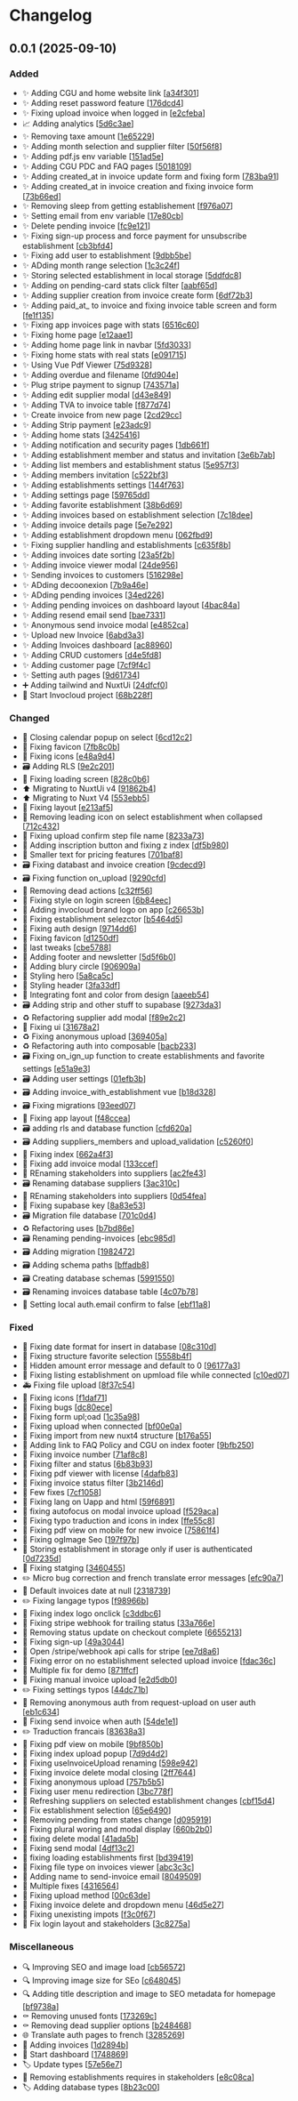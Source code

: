 # Changelog

<a name="0.0.1"></a>
## 0.0.1 (2025-09-10)

### Added

- ✨ Adding CGU and home website link [[a34f301](https://github.com/llanas-web/invocloud/commit/a34f3014a577138547a3be956d28a31928c971eb)]
- ✨ Adding reset password feature [[176dcd4](https://github.com/llanas-web/invocloud/commit/176dcd430cd32d5ec4b39643d38aa320bf84a3f3)]
- ✨ Fixing upload invoice when logged in [[e2cfeba](https://github.com/llanas-web/invocloud/commit/e2cfebab6549b6cbc49cbdcc4236dea05169b69e)]
- 📈 Adding analytics [[5d6c3ae](https://github.com/llanas-web/invocloud/commit/5d6c3ae6352d6eabf7637cd8274ada45a4f8e38a)]
- ✨ Removing taxe amount [[1e65229](https://github.com/llanas-web/invocloud/commit/1e65229d423e64c2dd6a79e9cc38db4efc0290d3)]
- ✨ Adding month selection and supplier filter [[50f56f8](https://github.com/llanas-web/invocloud/commit/50f56f8a2b8b124cd3b3d9512f006847a66548e2)]
- ✨ Adding pdf.js env variable [[151ad5e](https://github.com/llanas-web/invocloud/commit/151ad5e626cf829c20ede48c58eca1f3e2da9067)]
- ✨ Adding CGU PDC and FAQ pages [[5018109](https://github.com/llanas-web/invocloud/commit/5018109667989e0a7807a762b63c2ce38f12490d)]
- ✨ Adding created_at in invoice update form and fixing form [[783ba91](https://github.com/llanas-web/invocloud/commit/783ba91c395839f8ebe38f18ba1e048b3f074898)]
- ✨ Adding created_at in invoice creation and fixing invoice form [[73b66ed](https://github.com/llanas-web/invocloud/commit/73b66eda25248347a2bd1913ebba6d285ee18651)]
- ✨ Removing sleep from getting establishement [[f976a07](https://github.com/llanas-web/invocloud/commit/f976a0709bde95114837effe8438a238ae0cce6b)]
- ✨ Setting email from env variable [[17e80cb](https://github.com/llanas-web/invocloud/commit/17e80cb2d9c5399401ed2b91cb2bfcf9569d3014)]
- ✨ Delete pending invoice [[fc9e121](https://github.com/llanas-web/invocloud/commit/fc9e1212e68e313b9872fa0bde641297d250ca49)]
- ✨ Fixing sign-up process and force payment for unsubscribe establishment [[cb3bfd4](https://github.com/llanas-web/invocloud/commit/cb3bfd4f6d629ef34aafa68a0b4dd083cf2a9c30)]
- ✨ Fixing add user to establishment [[9dbb5be](https://github.com/llanas-web/invocloud/commit/9dbb5bef194102e10282008725726332cefe0775)]
- ✨ ADding month range selection [[1c3c24f](https://github.com/llanas-web/invocloud/commit/1c3c24fdd2fea81f22d62da053096fc0941043ea)]
- ✨ Storing selected establishment in local storage [[5ddfdc8](https://github.com/llanas-web/invocloud/commit/5ddfdc82ca8241b7748109ea98a17922a8b8d23d)]
- ✨ Adding on pending-card stats click filter [[aabf65d](https://github.com/llanas-web/invocloud/commit/aabf65d761bff1bea60a93e2a547ba7386ca1baf)]
- ✨ Adding supplier creation from invoice create form [[6df72b3](https://github.com/llanas-web/invocloud/commit/6df72b37537da5aa7cfc76d8eb8e69e5980fed99)]
- ✨ Adding paid_at_ to invoice and fixing invoice table screen and form [[fe1f135](https://github.com/llanas-web/invocloud/commit/fe1f135e2d2910bf5425fe64d7a38e6070019ea4)]
- ✨ Fixing app invoices page with stats [[6516c60](https://github.com/llanas-web/invocloud/commit/6516c6053e785c51f80c7fa2ffffaa5f8bfc41ba)]
- ✨ Fixing home page [[e12aae1](https://github.com/llanas-web/invocloud/commit/e12aae1b0fb476f99622e520f9ed20d007414182)]
- ✨ Adding home page link in navbar [[5fd3033](https://github.com/llanas-web/invocloud/commit/5fd3033506673128de892142919e019edeac94fb)]
- ✨ Fixing home stats with real stats [[e091715](https://github.com/llanas-web/invocloud/commit/e091715817a647f30e7631169473d50d6e3d7131)]
- ✨ Using Vue Pdf Viewer [[75d9328](https://github.com/llanas-web/invocloud/commit/75d9328f3f1f830890617c2edd154ccfbc6a97dc)]
- ✨ Adding overdue and filename [[0fd904e](https://github.com/llanas-web/invocloud/commit/0fd904e3b26a5e4de8fcfe3640a56dde75ed1109)]
- ✨ Plug stripe payment to signup [[743571a](https://github.com/llanas-web/invocloud/commit/743571a5a45d5f90e513bf435b05a26913182cb2)]
- ✨ Adding edit supplier modal [[d43e849](https://github.com/llanas-web/invocloud/commit/d43e84902173909bb7a5c365a2276c1e2fb1e777)]
- ✨ Adding TVA to invoice table [[f877d74](https://github.com/llanas-web/invocloud/commit/f877d746c5e5742da2a4cad3cc8d7f62230a245c)]
- ✨ Create invoice from new page [[2cd29cc](https://github.com/llanas-web/invocloud/commit/2cd29cca2fb8fcc3331c7530ed71885fa3d0280a)]
- ✨ Adding Strip payment [[e23adc9](https://github.com/llanas-web/invocloud/commit/e23adc95ce4307dd79f1bcc7eea52bdbe597e02a)]
- ✨ Adding home stats [[3425416](https://github.com/llanas-web/invocloud/commit/3425416aa4dea36f3a8f25300e130d4c96473e9e)]
- ✨ Adding notification and security pages [[1db661f](https://github.com/llanas-web/invocloud/commit/1db661f573c470dc3b1849be4bf1fd508c595dfe)]
- ✨ Adding establishment member and status and invitation [[3e6b7ab](https://github.com/llanas-web/invocloud/commit/3e6b7abb9869f605893ba3a45e407b42ec421a7f)]
- ✨ Adding list members and establishment status [[5e957f3](https://github.com/llanas-web/invocloud/commit/5e957f37b8de59805ca228acb1dd2039c318d33b)]
- ✨ Adding members invitation [[c522bf3](https://github.com/llanas-web/invocloud/commit/c522bf3944fb16b7146160e1c2e137d36d3b6be9)]
- ✨ Adding establishments settings [[144f763](https://github.com/llanas-web/invocloud/commit/144f7634c05a24b784709861ed8c8358df39e1ff)]
- ✨ Adding settings page [[59765dd](https://github.com/llanas-web/invocloud/commit/59765dd8d0a74e8ccff9423b0fe25fd6216300e5)]
- ✨ Adding favorite establishment [[38b6d69](https://github.com/llanas-web/invocloud/commit/38b6d6903a77853caa93e893453d0e77314b019f)]
- ✨ Adding invoices based on establishment selection [[7c18dee](https://github.com/llanas-web/invocloud/commit/7c18dee132cf2af365e592744380a5433de3e65c)]
- ✨ Adding invoice details page [[5e7e292](https://github.com/llanas-web/invocloud/commit/5e7e292f0785a22d4b3d83abd35495abe9f2fdcd)]
- ✨ Adding establishment dropdown menu [[062fbd9](https://github.com/llanas-web/invocloud/commit/062fbd9668a25913ba6bcba2ae1026ae00aacf48)]
- ✨ Fixing supplier handling and establishments [[c635f8b](https://github.com/llanas-web/invocloud/commit/c635f8b7c9df71279497c78db7fd75edd4690d48)]
- ✨ Adding invoices date sorting [[23a5f2b](https://github.com/llanas-web/invocloud/commit/23a5f2b5263d57328c862dae88df703f90d3f0ad)]
- ✨ Adding invoice viewer modal [[24de956](https://github.com/llanas-web/invocloud/commit/24de956c410a0bbf1c7252b6ef9170afaffc0646)]
- ✨ Sending invoices to customers [[516298e](https://github.com/llanas-web/invocloud/commit/516298e92aef8b50f22662bcb3eb33e22dc03015)]
- ✨ ADding decoonexion [[7b9a46e](https://github.com/llanas-web/invocloud/commit/7b9a46e664459fbdf8d07d2c5caf89aae9270476)]
- ✨ ADding pending invoices [[34ed226](https://github.com/llanas-web/invocloud/commit/34ed22630a36a900f50c595f2bbe3659e540c06d)]
- ✨ Adding pending invoices on dashboard layout [[4bac84a](https://github.com/llanas-web/invocloud/commit/4bac84a41131488cfccab13df04fb95e87c1e992)]
- ✨ Adding resend email send [[bae7331](https://github.com/llanas-web/invocloud/commit/bae73318cede603fafc8cb9b191e645ab4fb5d02)]
- ✨ Anonymous send invoice modal [[e4852ca](https://github.com/llanas-web/invocloud/commit/e4852cabc627c5466585fc57caa1ac4cab32537d)]
- ✨ Upload new Invoice [[6abd3a3](https://github.com/llanas-web/invocloud/commit/6abd3a332337cff6977d07939009ce3ad44d81eb)]
- ✨ Adding Invoices dashboard [[ac88960](https://github.com/llanas-web/invocloud/commit/ac88960d3fae07b4fe2921ba552520447610a34a)]
- ✨ Adding CRUD customers [[d4e5fd8](https://github.com/llanas-web/invocloud/commit/d4e5fd8fc3181f0fd8f009722d19dfcaeaaa9473)]
- ✨ Adding customer page [[7cf9f4c](https://github.com/llanas-web/invocloud/commit/7cf9f4ccac366832be67dc25e20966e89aff1f91)]
- ✨ Setting auth pages [[9d61734](https://github.com/llanas-web/invocloud/commit/9d61734ed2cc133f531af35dcc71a95558b65c1f)]
- ➕ Adding tailwind and NuxtUi [[24dfcf0](https://github.com/llanas-web/invocloud/commit/24dfcf0035038d2111e5474529c5cb1f28972760)]
- 🎉 Start Invocloud project [[68b228f](https://github.com/llanas-web/invocloud/commit/68b228f444cac58b3bcc5239a1b66a3c78a4d771)]

### Changed

- 🚸 Closing calendar popup on select [[6cd12c2](https://github.com/llanas-web/invocloud/commit/6cd12c298dbbcb0942d11a09d0a410d2ae1d522f)]
- 🍱 Fixing favicon [[7fb8c0b](https://github.com/llanas-web/invocloud/commit/7fb8c0bdfa604d0e253951b1f570c20d92c53630)]
- 💄 Fixing icons [[e48a9d4](https://github.com/llanas-web/invocloud/commit/e48a9d49287e09a614b6a0b4c874855c72cf9e71)]
- 🗃️ Adding RLS [[9e2c201](https://github.com/llanas-web/invocloud/commit/9e2c201474e1bd32677b1020a06079cb2bffa7d7)]
- 💄 Fixing loading screen [[828c0b6](https://github.com/llanas-web/invocloud/commit/828c0b64ae7a5164267ace3c14943073861cbdc7)]
- ⬆️ Migrating to NuxtUi v4 [[91862b4](https://github.com/llanas-web/invocloud/commit/91862b4aedd4f6442a9cfcf0c4f71d5e292f6a25)]
- ⬆️ Migrating to Nuxt V4 [[553ebb5](https://github.com/llanas-web/invocloud/commit/553ebb525f4baaa819a5b5fca107eb77ca9c8d28)]
- 💄 Fixing layout [[e213af5](https://github.com/llanas-web/invocloud/commit/e213af5e194f9b616b23bf58c05458117323078d)]
- 💄 Removing leading icon on select establishment when collapsed [[712c432](https://github.com/llanas-web/invocloud/commit/712c43289938170705dd489a3641c577ec399ea3)]
- 💄 Fixing upload confirm step file name [[8233a73](https://github.com/llanas-web/invocloud/commit/8233a73fbbe2e00686f10c2416e7765ea66cdff8)]
- 💄 Adding inscription button and fixing z index [[df5b980](https://github.com/llanas-web/invocloud/commit/df5b980479c3be24c015d708f4b04856510f3b77)]
- 💄 Smaller text for pricing features [[701baf8](https://github.com/llanas-web/invocloud/commit/701baf8bb3cf75ba5a508988b86af7a83160f944)]
- 🗃️ Fixing databast and invoice creation [[9cdecd9](https://github.com/llanas-web/invocloud/commit/9cdecd962c2534dfe1e392c8b961557bc416d278)]
- 🗃️ Fixing function on_upload [[9290cfd](https://github.com/llanas-web/invocloud/commit/9290cfd5cfca7d1a690e9cfbfd7b3a4bf8e853dc)]
- 💄 Removing dead actions [[c32ff56](https://github.com/llanas-web/invocloud/commit/c32ff56833e0ff4f1bf122c12f7cb2342462e6a6)]
- 💄 Fixing style on login screen [[6b84eec](https://github.com/llanas-web/invocloud/commit/6b84eeca0ba9a4d818eefa1c1277d76b2c1314f1)]
- 💄 Adding invocloud brand logo on app [[c26653b](https://github.com/llanas-web/invocloud/commit/c26653bc9ac2b527fd75f7adbcf3b505f99f923e)]
- 💄 Fixing establishment selezctor [[b5464d5](https://github.com/llanas-web/invocloud/commit/b5464d59f80dc4e1ba82c7de5deacdca33eaf6c2)]
- 💄 Fixing auth design [[9714dd6](https://github.com/llanas-web/invocloud/commit/9714dd6ff83b8513f55d11fd9a27a48df921eac4)]
- 🍱 Fixing favicon [[d1250df](https://github.com/llanas-web/invocloud/commit/d1250df9d7eb71afc51a30c75cc74f49934b2ec6)]
- 💄 last tweaks [[cbe5788](https://github.com/llanas-web/invocloud/commit/cbe5788a0c621bf796de7d3e9091f24bfa5fbb15)]
- 💄 Adding footer and newsletter [[5d5f6b0](https://github.com/llanas-web/invocloud/commit/5d5f6b0e395827f02b6ef9e2104e7d52f0c7e122)]
- 💄 Adding blury circle [[906909a](https://github.com/llanas-web/invocloud/commit/906909a496f2c344509344caffe16ac69c4b7563)]
- 💄 Styling hero [[5a8ca5c](https://github.com/llanas-web/invocloud/commit/5a8ca5c10b4e8f21d26a1855a216b61539f7aa03)]
- 💄 Styling header [[3fa33df](https://github.com/llanas-web/invocloud/commit/3fa33df67376c984c2bb9faa59c8b55edbde5b69)]
- 💄 Integrating font and color from design [[aaeeb54](https://github.com/llanas-web/invocloud/commit/aaeeb54943cefb6cf8e1fcfbb7373d2ad0a26865)]
- 🗃️ Adding strip and other stuff to supabase [[9273da3](https://github.com/llanas-web/invocloud/commit/9273da39b53c58a54441131a4e9fa8cdfc39cf0a)]
- ♻️ Refactoring supplier add modal [[f89e2c2](https://github.com/llanas-web/invocloud/commit/f89e2c2c5fd0b02204def6916310284c9925af6e)]
- 💄 Fixing ui [[31678a2](https://github.com/llanas-web/invocloud/commit/31678a2f3836aa8af6792866565fd38f5bc9791d)]
- ♻️ Fixing anonymous upload [[369405a](https://github.com/llanas-web/invocloud/commit/369405a408e177e2090affcd2faa4fd3770756b2)]
- ♻️ Refactoring auth into composable [[bacb233](https://github.com/llanas-web/invocloud/commit/bacb2335ea829690c56c927894c351f5e55ec1cc)]
- 🗃️ Fixing on_ign_up function to create establishments and favorite settings [[e51a9e3](https://github.com/llanas-web/invocloud/commit/e51a9e3223f03dbe82eb0069e592580fccefa7c6)]
- 🗃️ Adding user settings [[01efb3b](https://github.com/llanas-web/invocloud/commit/01efb3b2185e36c3cebeeae82317420f9bccca8b)]
- 🗃️ Adding invoice_with_establishment vue [[b18d328](https://github.com/llanas-web/invocloud/commit/b18d328aa87702230778c4477af601aef89586bc)]
- 🗃️ Fixing migrations [[93eed07](https://github.com/llanas-web/invocloud/commit/93eed07e1dd9e9eaef396ff3929820d536569dd3)]
- 💄 Fixing app layout [[f48ccea](https://github.com/llanas-web/invocloud/commit/f48ccea866fc7ce7a61a4696f3ab4917ab756555)]
- 🗃️ adding rls and database function [[cfd620a](https://github.com/llanas-web/invocloud/commit/cfd620aaa18f7b47cb7e4b84ca7222ffdbc221da)]
- 🗃️ Adding suppliers_members and upload_validation [[c5260f0](https://github.com/llanas-web/invocloud/commit/c5260f0865600180236a8e2b176eaf58136bb02b)]
- 💄 Fixing index [[662a4f3](https://github.com/llanas-web/invocloud/commit/662a4f3027515e201587b2ccc47969e9ef1531d7)]
- 💄 Fixing add invoice modal [[133ccef](https://github.com/llanas-web/invocloud/commit/133ccef89ca13ae6a2a6e7bd4c4af05b139bad75)]
- 🚚 REnaming stakeholders into suppliers [[ac2fe43](https://github.com/llanas-web/invocloud/commit/ac2fe437eb42a3885d6cc580f150a0dafd8090d6)]
- 🗃️ Renaming database suppliers [[3ac310c](https://github.com/llanas-web/invocloud/commit/3ac310c0d21099ecabbd81d034fe6594d360185f)]
- 🚚 REnaming stakeholders into suppliers [[0d54fea](https://github.com/llanas-web/invocloud/commit/0d54fea077e75234e90c27b20a20286c6e9081f0)]
- 🔧 Fixing supabase key [[8a83e53](https://github.com/llanas-web/invocloud/commit/8a83e5386667002a7e4d7e879c872751b77ce119)]
- 🗃️ Migration file database [[701c0d4](https://github.com/llanas-web/invocloud/commit/701c0d4993fe289030a5a0fec04e026bd3f371b1)]
- ♻️ Refactoring uses [[b7bd86e](https://github.com/llanas-web/invocloud/commit/b7bd86e95f656fc5b40c3c9c2156caea57251869)]
- 🗃️ Renaming pending-invoices [[ebc985d](https://github.com/llanas-web/invocloud/commit/ebc985d7d4b42594cc65c55200e5ac8e1b0161be)]
- 🗃️ Adding migration [[1982472](https://github.com/llanas-web/invocloud/commit/1982472a97d5ebc90a82c37f60346a79bb184b5d)]
- 🗃️ Adding schema paths [[bffadb8](https://github.com/llanas-web/invocloud/commit/bffadb8df807f9283811787144d3f19b082b3ffd)]
- 🗃️ Creating database schemas [[5991550](https://github.com/llanas-web/invocloud/commit/59915508b4a43fd2a0f022e9f6db370142b41042)]
- 🗃️ Renaming invoices database table [[4c07b78](https://github.com/llanas-web/invocloud/commit/4c07b7876468455c5b9c337e041d40b7c05fab61)]
- 🔧 Setting local auth.email confirm to false [[ebf11a8](https://github.com/llanas-web/invocloud/commit/ebf11a8ba9a6b3d60b4599937b84c14b93610e03)]

### Fixed

- 🐛 Fixing date format for insert in database [[08c310d](https://github.com/llanas-web/invocloud/commit/08c310d0aa39d814cabea5ca733635e55fcc1855)]
- 🐛 Fixing structure favorite selection [[5558b4f](https://github.com/llanas-web/invocloud/commit/5558b4fdf061eeee4e0445d6f396ad06d9058d0a)]
- 🐛 Hidden amount error message and default to 0 [[96177a3](https://github.com/llanas-web/invocloud/commit/96177a35ca4467c134598ca4d5b5f50e58b1ef06)]
- 🐛 Fixing listing establishment on upmload file while connected [[c10ed07](https://github.com/llanas-web/invocloud/commit/c10ed07816f464ee56ac104e4c6ef9d725c9ef8f)]
- 🚑 Fixing file upload [[8f37c54](https://github.com/llanas-web/invocloud/commit/8f37c54f4364edc410f85a54ddadde5737f4c930)]
- 🐛 Fixing icons [[f1daf71](https://github.com/llanas-web/invocloud/commit/f1daf71847e58a29106e38b193ec2e683f79692a)]
- 🐛 Fixing bugs [[dc80ece](https://github.com/llanas-web/invocloud/commit/dc80ece47af70cee3b8c2f8e643ec9bd33304c65)]
- 🐛 Fixing form upl;oad [[1c35a98](https://github.com/llanas-web/invocloud/commit/1c35a981e0b45febe06b9407aa879ff9f5e6240c)]
- 🐛 Fixing upload when connected [[bf00e0a](https://github.com/llanas-web/invocloud/commit/bf00e0afd257045c9c764334ce803614b7458187)]
- 🐛 Fixing import from new nuxt4 structure [[b176a55](https://github.com/llanas-web/invocloud/commit/b176a55e5b91a7bb679e37336ee1e574aa3d5349)]
- 🐛 Adding link to FAQ Policy and CGU on index footer [[9bfb250](https://github.com/llanas-web/invocloud/commit/9bfb2504c1510783e828c3a5baa3cea74c4e6c24)]
- 🐛 Fixing invoice number [[71af8c8](https://github.com/llanas-web/invocloud/commit/71af8c8de1ad79f1dfb2ca062e421aca75f71dcf)]
- 🐛 Fixing filter and status [[6b83b93](https://github.com/llanas-web/invocloud/commit/6b83b93f97cf7b295a2df8860f8e0643e39c68c6)]
- 🐛 Fixing pdf viewer with license [[4dafb83](https://github.com/llanas-web/invocloud/commit/4dafb83f69bf10b6c21655221d32d9029716d851)]
- 🐛 Fixing invoice status filter [[3b2146d](https://github.com/llanas-web/invocloud/commit/3b2146d94593908dd42776623933613bb7185aa8)]
- 🐛 Few fixes [[7cf1058](https://github.com/llanas-web/invocloud/commit/7cf10585cee3a8792ee990efa6a8f128afd9ba01)]
- 🐛 Fixing lang on Uapp and html [[59f6891](https://github.com/llanas-web/invocloud/commit/59f68914ed095df3f4d84992f37b505b964b010e)]
- 🐛 fixing autofocus on modal invoice upload [[f529aca](https://github.com/llanas-web/invocloud/commit/f529aca70b8673bfd0103e78c2420bd4aa51e033)]
- 🐛 Fixing typo traduction and icons in index [[ffe55c8](https://github.com/llanas-web/invocloud/commit/ffe55c8d6edd5acabdc74b78715e36b35ea4ba1c)]
- 🐛 Fixing pdf view on mobile for new invoice [[75861f4](https://github.com/llanas-web/invocloud/commit/75861f4a0cfc1a619308cea46fbc7aa0a53469ca)]
- 🐛 Fixing ogImage Seo [[197f97b](https://github.com/llanas-web/invocloud/commit/197f97b687d37f7986a93811e0bd6916151558b3)]
- 🐛 Storing establishment in storage only if user is authenticated [[0d7235d](https://github.com/llanas-web/invocloud/commit/0d7235d9cce9f746015e939b1f581dea6042a5f5)]
- 🐛 Fixing statging [[3460455](https://github.com/llanas-web/invocloud/commit/34604557d545be362dc9519d2ffca62f508139b8)]
- ✏️ Micro bug correction and french translate error messages [[efc90a7](https://github.com/llanas-web/invocloud/commit/efc90a7fd98e6c91a63088e03b67ee2cd78b23a3)]
- 🐛 Default invoices date at null [[2318739](https://github.com/llanas-web/invocloud/commit/23187394ae28fc8923bb74ff70f55f10a3a1ef60)]
- ✏️ Fixing langage typos [[f98966b](https://github.com/llanas-web/invocloud/commit/f98966bae764197af545721ca600e9028a79a4a7)]
- 🐛 Fixing index logo onclick [[c3ddbc6](https://github.com/llanas-web/invocloud/commit/c3ddbc657016587f1c62dee75c1128f545ee293e)]
- 🐛 Fixing stripe webhook for trailing status [[33a766e](https://github.com/llanas-web/invocloud/commit/33a766edc11781278b1052b87b67fb7c60a8da83)]
- 🐛 Removing status update on checkout complete [[6655213](https://github.com/llanas-web/invocloud/commit/6655213be3749f447799db430b78dd77bfe7f89e)]
- 🐛 Fixing sign-up [[49a3044](https://github.com/llanas-web/invocloud/commit/49a30446c780298743218e9e663f9740128d40fb)]
- 🐛 Open /stripe/webhook api calls for stripe [[ee7d8a6](https://github.com/llanas-web/invocloud/commit/ee7d8a61c6c19a94d52921f0f122e9afe899e8c1)]
- 🐛 Fixing error on no establishment selected upload invoice [[fdac36c](https://github.com/llanas-web/invocloud/commit/fdac36c31beb2305fe5e9e2ae087c514bab6c71d)]
- 🐛 Multiple fix for demo [[871ffcf](https://github.com/llanas-web/invocloud/commit/871ffcf6dd140a7b2bccd326a7fb15413530419c)]
- 🐛 Fixing manual invoice upload [[e2d5db0](https://github.com/llanas-web/invocloud/commit/e2d5db04f5d989c6ec271a589c5014824d7d2aee)]
- ✏️ Fixing settings typos [[44dc71b](https://github.com/llanas-web/invocloud/commit/44dc71b5baa0da99a18a9a7ec3b4d1fc7de5f665)]
- 🐛 Removing anonymous auth from request-upload on user auth [[eb1c634](https://github.com/llanas-web/invocloud/commit/eb1c634c856eaeab3a9742cb87595e00d926ba42)]
- 🐛 Fixing send invoice when auth [[54de1e1](https://github.com/llanas-web/invocloud/commit/54de1e1086aff5e693a278ed1df6f615fc5e6c4f)]
- ✏️ Traduction francais [[83638a3](https://github.com/llanas-web/invocloud/commit/83638a3c838c7d8b44dbf07ac6330b8b86bb2d04)]
- 🐛 Fixing pdf view on mobile [[9bf850b](https://github.com/llanas-web/invocloud/commit/9bf850b124bcf2c5460f893cacccc26de101b00a)]
- 🐛 Fixing index upload popup [[7d9d4d2](https://github.com/llanas-web/invocloud/commit/7d9d4d2887cd237db2344afa852d6fcbf0d97341)]
- 🐛 Fixing useInvoiceUpload renaming [[598e942](https://github.com/llanas-web/invocloud/commit/598e9422de80663ddf4712a7fce2aa9206cbf283)]
- 🐛 Fixing invoice delete modal closing [[2ff7644](https://github.com/llanas-web/invocloud/commit/2ff7644e239a13f5c5c78d81f5ac9c5b15eebc4b)]
- 🐛 Fixing anonymous upload [[757b5b5](https://github.com/llanas-web/invocloud/commit/757b5b57f1e8fec47dce44ec071684cc17472097)]
- 🐛 Fixing user menu redirection [[3bc778f](https://github.com/llanas-web/invocloud/commit/3bc778f70011e99866f71194a67b75e51c15fbc4)]
- 🐛 Refreshing suppliers on selected establishment changes [[cbf15d4](https://github.com/llanas-web/invocloud/commit/cbf15d4f3f2e358db0635ef7873149b5e27ba819)]
- 🐛 Fix establishment selection [[65e6490](https://github.com/llanas-web/invocloud/commit/65e6490b3dd4f46f82ef7dff8b3a6f72be1202aa)]
- 🐛 Removing pending from states change [[d095919](https://github.com/llanas-web/invocloud/commit/d095919903ba1b6d5a501a88ea7c93118ac8669b)]
- 🐛 Fixing plural woring and modal display [[660b2b0](https://github.com/llanas-web/invocloud/commit/660b2b055dadd77472ea928eddc09338efb75605)]
- 🐛 fixing delete modal [[41ada5b](https://github.com/llanas-web/invocloud/commit/41ada5b936fb243ea38318af679d480a4ea62fe2)]
- 🐛 Fixing send modal [[4df13c2](https://github.com/llanas-web/invocloud/commit/4df13c2111ec2cebad61c54a14b325475f40db62)]
- 🐛 fixing loading establishments first [[bd39419](https://github.com/llanas-web/invocloud/commit/bd39419a2ec716a36a165452cf985d5e1a3ab41b)]
- 🐛 Fixing file type on invoices viewer [[abc3c3c](https://github.com/llanas-web/invocloud/commit/abc3c3c3de5db50e03768f574f696c0ffff5a600)]
- 🐛 Adding name to send-invoice email [[8049509](https://github.com/llanas-web/invocloud/commit/8049509f5b37274ae22a128f7d16dd25844e51a4)]
- 🐛 Multiple fixes [[4316564](https://github.com/llanas-web/invocloud/commit/4316564cf4cc732dacca7e77557cba40c2e2c971)]
- 🐛 Fixing upload method [[00c63de](https://github.com/llanas-web/invocloud/commit/00c63defb666d4fcb2b51a160befce85e78b9bbe)]
- 🐛 Fixing invoice delete and dropdown menu [[46d5e27](https://github.com/llanas-web/invocloud/commit/46d5e2780c7fda49d95cb8c27607438f11db131d)]
- 🐛 Fixing unexisting impots [[f3c0f67](https://github.com/llanas-web/invocloud/commit/f3c0f673467a820ec7251972f6e0b56a57ad197d)]
- 🐛 Fix login layout and stakeholders [[3c8275a](https://github.com/llanas-web/invocloud/commit/3c8275aa0c5a04fdb95caf77ce2c6a8279476b55)]

### Miscellaneous

- 🔍 Improving SEO and image load [[cb56572](https://github.com/llanas-web/invocloud/commit/cb5657253cc0496f1fb5fa165859c5c30fc49d3f)]
- 🔍 Improving image size for SEo [[c648045](https://github.com/llanas-web/invocloud/commit/c64804525bec255f01df2e1c4c6b8463b4021f34)]
- 🔍 Adding title description and image to SEO metadata for homepage [[bf9738a](https://github.com/llanas-web/invocloud/commit/bf9738a97ffb8403ce35c8580b2961ee514efb8e)]
- ⚰️ Removing unused fonts [[173269c](https://github.com/llanas-web/invocloud/commit/173269cb8a5c4d6e4d5491480a56e2440d967951)]
- ⚰️ Removing dead supplier options [[b248468](https://github.com/llanas-web/invocloud/commit/b248468f3d3b52ce64a254e11864e418bdf58eb1)]
- 🌐 Translate auth pages to french [[3285269](https://github.com/llanas-web/invocloud/commit/3285269a420cae8285dce5d10466160155482b36)]
- 🚧 Adding invoices [[1d2894b](https://github.com/llanas-web/invocloud/commit/1d2894bcdb142bd520ae9652293a5a4c7b0dac1c)]
- 🚧 Start dashboard [[1748869](https://github.com/llanas-web/invocloud/commit/17488691a07bfddbe8b6d4e7967cc40753d4ecc4)]
- 🏷️ Update types [[57e56e7](https://github.com/llanas-web/invocloud/commit/57e56e792b51eed9fde336f6acdf7aae385a80c5)]
- 🧐 Removing establishments requires in stakeholders [[e8c08ca](https://github.com/llanas-web/invocloud/commit/e8c08cad7058f926c042f0ea95a182e5b918e56e)]
- 🏷️ Adding database types [[8b23c00](https://github.com/llanas-web/invocloud/commit/8b23c00f6785928723274f4e86b3382b4172127f)]


